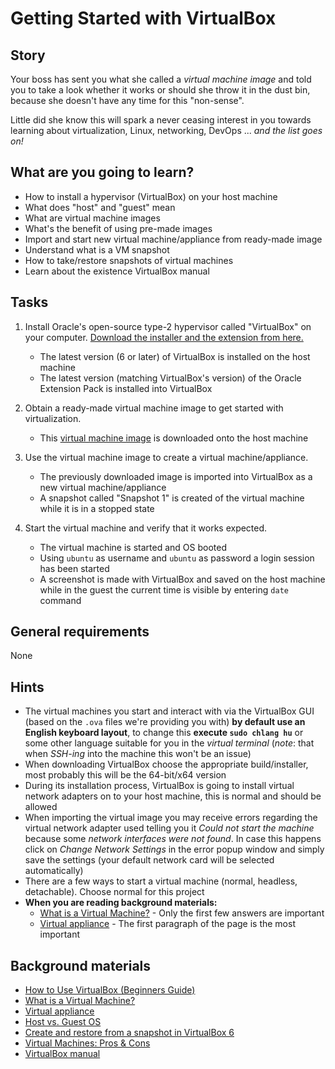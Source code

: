 # Getting Started with VirtualBox

## Story

Your boss has sent you what she called a _virtual machine image_ and told you to take a look whether it works or should she throw it in the dust bin, because she doesn't have any time for this "non-sense".

Little did she know this will spark a never ceasing interest in you towards learning about virtualization, Linux, networking, DevOps ... _and the list goes on!_

## What are you going to learn?

- How to install a hypervisor (VirtualBox) on your host machine
- What does "host" and "guest" mean
- What are virtual machine images
- What's the benefit of using pre-made images
- Import and start new virtual machine/appliance from ready-made image
- Understand what is a VM snapshot
- How to take/restore snapshots of virtual machines
- Learn about the existence VirtualBox manual

## Tasks

1. Install Oracle's open-source type-2 hypervisor called "VirtualBox" on your computer. [Download the installer and the extension from here.](https://www.virtualbox.org/wiki/Downloads)
    - The latest version (6 or later) of VirtualBox is installed on the host machine
    - The latest version (matching VirtualBox's version) of the Oracle Extension Pack is installed into VirtualBox

2. Obtain a ready-made virtual machine image to get started with virtualization.
    - This [virtual machine image](https://github.com/CodecoolBase/short-admin-vms/releases/latest/download/ubuntu-18.04-base.ova) is downloaded onto the host machine

3. Use the virtual machine image to create a virtual machine/appliance.
    - The previously downloaded image is imported into VirtualBox as a new virtual machine/appliance
    - A snapshot called "Snapshot 1" is created of the virtual machine while it is in a stopped state

4. Start the virtual machine and verify that it works expected.
    - The virtual machine is started and OS booted
    - Using `ubuntu` as username and `ubuntu` as password a login session has been started
    - A screenshot is made with VirtualBox and saved on the host machine while in the guest the current time is visible by entering `date` command

## General requirements

None

## Hints

- The virtual machines you start and interact with via the VirtualBox GUI (based on the `.ova` files we're providing you with) **by default use an English keyboard layout**, to change this **execute `sudo chlang hu`** or some other language suitable for you in the _virtual terminal_ (*note*: that when _SSH-ing_ into the machine this won't be an issue)
- When downloading VirtualBox choose the appropriate build/installer, most probably this will be the 64-bit/x64 version
- During its installation process, VirtualBox is going to install virtual network adapters on to your host machine, this is normal and should be allowed
- When importing the virtual image you may receive errors regarding the virtual network adapter used telling you it _Could not start the machine_ because some _network interfaces were not found_. In case this happens click on _Change Network Settings_ in the error popup window and simply save the settings (your default network card will be selected automatically)
- There are a few ways to start a virtual machine (normal, headless, detachable). Choose normal for this project
- **When you are reading background materials:**
  - [What is a Virtual Machine?](https://www.reddit.com/r/explainlikeimfive/comments/1a86vh/eli5_what_is_a_virtual_machine_how_does_it_work/) - Only the first few answers are important
  - [Virtual appliance](https://en.wikipedia.org/wiki/Virtual_appliance) - The first paragraph of the page is the most important

## Background materials

- <i class="far fa-exclamation"></i> [How to Use VirtualBox (Beginners Guide)](https://www.youtube.com/watch?v=sB_5fqiysi4)
- [What is a Virtual Machine?](https://www.reddit.com/r/explainlikeimfive/comments/1a86vh/eli5_what_is_a_virtual_machine_how_does_it_work/)
- <i class="far fa-exclamation"></i> [Virtual appliance](https://en.wikipedia.org/wiki/Virtual_appliance)
- <i class="far fa-exclamation"></i> [Host vs. Guest OS](https://www.datto.com/library/whats-the-difference-host-vs-guest-os)
- <i class="far fa-exclamation"></i> [Create and restore from a snapshot in VirtualBox 6](https://www.youtube.com/watch?v=KoDCXwF5cYM)
- <i class="far fa-exclamation"></i> [Virtual Machines: Pros & Cons](https://www.cynexlink.com/2017/08/18/virtual-machines-pros-cons/)
- [VirtualBox manual](https://www.virtualbox.org/wiki/Downloads#manual)
